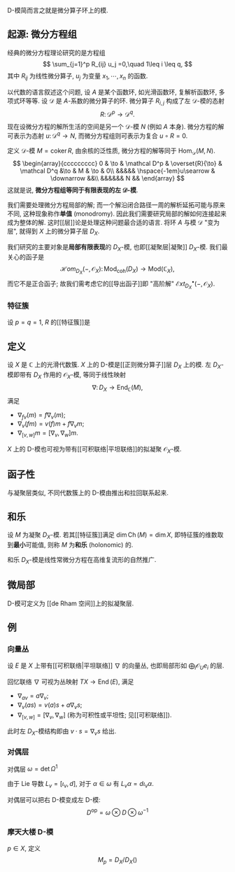 
D-模简而言之就是微分算子环上的模.

## 起源: 微分方程组

经典的微分方程理论研究的是方程组
$$
\sum_{j=1}^p R_{ij} u_j =0,\quad 1\leq i \leq q,
$$
其中 $R_{ij}$ 为线性微分算子, $u_j$ 为变量 $x_1,\cdots,x_n$ 的函数.

以代数的语言叙述这个问题, 设 $A$ 是某个函数环, 如光滑函数环, 复解析函数环, 多项式环等等. 设 $\mathcal{D}$ 是 $A$-系数的微分算子的环. 微分算子 $R_{i,j}$ 构成了左 $\mathcal D$-模的态射
$$
R\colon \mathcal D^p \to \mathcal D^q.
$$
现在设微分方程的解所生活的空间是另一个 $\mathcal D$-模 $N$ (例如 $A$ 本身). 微分方程的解可表示为态射 $u\colon \mathcal D^q\to N$, 而微分方程组则可表示为复合 $u\circ R = 0$.

定义 $\mathcal D$-模 $M=\operatorname{coker}R$, 由余核的泛性质, 微分方程的解等同于 $\operatorname{Hom}_{\mathcal D}(M,N)$.
$$
\begin{array}{ccccccccc}
0 & \to & \mathcal D^p & \overset{R}{\to} & \mathcal D^q &\to & M & \to & 0\\
&&&&& \hspace{-1em}u\searrow & \downarrow &&\\
&&&&&& N &&
\end{array}
$$
这就是说, **微分方程组等同于有限表现的左 $\mathcal D$-模**.

我们需要处理微分方程局部的解; 而一个解沿闭合路径一周的解析延拓可能与原来不同, 这种现象称作**单值** (monodromy). 因此我们需要研究局部的解如何连接起来成为整体的解. 这时[[层]]论是处理这种问题最合适的语言. 将环 $A$ 与模 $\mathcal D$ "变为层", 就得到 $X$ 上的微分算子层 $D_X$.

我们研究的主要对象是**局部有限表现**的 $D_X$-模, 也即[[凝聚层|凝聚]] $D_X$-模. 我们最关心的函子是
$$
\mathcal Hom_{D_X}(-,\mathcal O_X)\colon \mathsf {Mod}_{\text{coh}}(D_X) \to \mathsf {Mod}(\mathbb{C}_X),
$$
而它不是正合函子; 故我们需考虑它的[[导出函子]]即 "高阶解" $\mathcal Ext^\bullet_{D_X}(-,\mathcal O_X)$.

### 特征簇

设 $p=q=1$, $R$ 的[[特征簇]]是

## 定义

设 $X$ 是 $\mathbb C$ 上的光滑代数簇. $X$ 上的 D-模是[[正则微分算子]]层 $D_X$ 上的模. 左 $D_X$-模即带有 $D_X$ 作用的 $\mathcal{O}_X$-模, 等同于线性映射
$$
\nabla\colon D_X \to \operatorname{End}_{\mathbb C}(M),
$$
满足

- $\nabla_{fv}(m)=f\nabla_v(m)$;
- $\nabla_v(fm)=v(f) m + f\nabla_v m$;
- $\nabla_{[v,w]}m=[\nabla_v,\nabla_w]m$.

$X$ 上的 D-模也可视为带有[[可积联络|平坦联络]]的拟凝聚 $\mathcal{O}_X$-模.

## 函子性

与凝聚层类似, 不同代数簇上的 D-模由推出和拉回联系起来.

## 和乐

设 $M$ 为凝聚 $D_X$-模. 若其[[特征簇]]满足 $\dim \operatorname{Ch}(M)=\dim X$, 即特征簇的维数取到**最小**可能值, 则称 $M$ 为**和乐** (holonomic) 的.

和乐 $D_X$-模是线性常微分方程在高维复流形的自然推广.

## 微局部

D-模可定义为 [[de Rham 空间]]上的拟凝聚层.

## 例

### 向量丛

设 $E$ 是 $X$ 上带有[[可积联络|平坦联络]] $\nabla$ 的向量丛, 也即局部形如 $\bigoplus_i \mathcal O_U e_i$ 的层.

回忆联络 $\nabla$ 可视为丛映射 $TX\to \operatorname{End}(E)$, 满足

- $\nabla_{av}=a\nabla_v$;
- $\nabla_v(as)=v(a)s+a\nabla_v s$;
- $\nabla_{[v,w]}=[\nabla_v,\nabla_w]$ (称为可积性或平坦性; 见[[可积联络]]).

此时左 $D_X$-模结构即由 $v\cdot s = \nabla_v s$ 给出.

### 对偶层

对偶层 $\omega = \det \Omega^1$

由于 Lie 导数 $L_v = [\iota_v, d]$, 对于 $\alpha\in\omega$ 有 $L_v\alpha = d \iota_v \alpha$.

对偶层可以把右 D-模变成左 D-模:
$$
D^{\text{op}} = \omega\otimes D \otimes \omega^{-1}
$$

### 摩天大楼 D-模

$p\in X$, 定义
$$
M_p = D_X / D_X ()
$$
